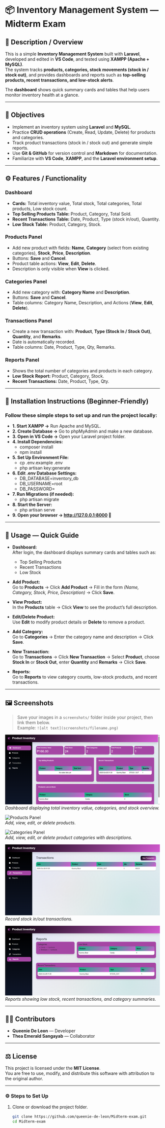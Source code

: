 # 📦 Inventory Management System — Midterm Exam  

## 🧭 Description / Overview  
This is a simple **Inventory Management System** built with **Laravel**, developed and edited in **VS Code**, and tested using **XAMPP (Apache + MySQL)**.  
The system tracks **products, categories, stock movements (stock in / stock out)**, and provides dashboards and reports such as **top-selling products, recent transactions, and low-stock alerts**.  

The **dashboard** shows quick summary cards and tables that help users monitor inventory health at a glance.  

---

## 🎯 Objectives  
- Implement an inventory system using **Laravel** and **MySQL**.  
- Practice **CRUD operations** (Create, Read, Update, Delete) for products and categories.  
- Track product transactions (stock in / stock out) and generate simple reports.  
- Use **Git & GitHub** for version control and **Markdown** for documentation.  
- Familiarize with **VS Code**, **XAMPP**, and the **Laravel environment setup**.  

---

## ⚙️ Features / Functionality  

### Dashboard  
- **Cards:** Total inventory value, Total stock, Total categories, Total products, Low stock count.  
- **Top Selling Products Table:** Product, Category, Total Sold.  
- **Recent Transactions Table:** Date, Product, Type (stock in/out), Quantity.  
- **Low Stock Table:** Product, Category, Stock.  

### Products Panel  
- Add new product with fields: **Name**, **Category** (select from existing categories), **Stock**, **Price**, **Description**.  
- Buttons: **Save** and **Cancel**.  
- Product table actions: **View**, **Edit**, **Delete**.  
- Description is only visible when **View** is clicked.  

### Categories Panel  
- Add new category with: **Category Name** and **Description**.  
- Buttons: **Save** and **Cancel**.  
- Table columns: Category Name, Description, and Actions (**View**, **Edit**, **Delete**).  

### Transactions Panel  
- Create a new transaction with: **Product**, **Type (Stock In / Stock Out)**, **Quantity**, and **Remarks**.  
- Date is automatically recorded.  
- Table columns: Date, Product, Type, Qty, Remarks.  

### Reports Panel  
- Shows the total number of categories and products in each category.  
- **Low Stock Report:** Product, Category, Stock.  
- **Recent Transactions:** Date, Product, Type, Qty.  

---

## 🧩 Installation Instructions (Beginner-Friendly)  

### Follow these simple steps to set up and run the project locally:
- **1. Start XAMPP →** Run Apache and MySQL.
- **2. Create Database →** Go to phpMyAdmin
 and make a new database. 
- **3. Open in VS Code →** Open your Laravel project folder. 
- **4. Install Dependencies:**
    - composer install
    - npm install
- **5. Set Up Environment File:**
    - cp .env.example .env
    - php artisan key:generate
- **6. Edit .env Database Settings:**
    - DB_DATABASE=inventory_db
    - DB_USERNAME=root
    - DB_PASSWORD=
- **7. Run Migrations (if needed):**
    - php artisan migrate
- **8. Start the Server:**
    - php artisan serve
- **9. Open your browser → http://127.0.0.1:8000
 🎉**

 

---
## 📘 Usage — Quick Guide

- **Dashboard:**  
  After login, the dashboard displays summary cards and tables such as:
  - Top Selling Products  
  - Recent Transactions  
  - Low Stock  

- **Add Product:**  
  Go to **Products** → Click **Add Product** → Fill in the form *(Name, Category, Stock, Price, Description)* → Click **Save**.

- **View Product:**  
  In the **Products** table → Click **View** to see the product’s full description.

- **Edit/Delete Product:**  
  Use **Edit** to modify product details or **Delete** to remove a product.

- **Add Category:**  
  Go to **Categories** → Enter the category name and description → Click **Save**.

- **New Transaction:**  
  Go to **Transactions** → Click **New Transaction** → Select **Product**, choose **Stock In** or **Stock Out**, enter **Quantity** and **Remarks** → Click **Save**.

- **Reports:**  
  Go to **Reports** to view category counts, low-stock products, and recent transactions.

---

## 🖼️ Screenshots

> Save your images in a `screenshots/` folder inside your project, then link them below.  
> Example: `![alt text](screenshots/filename.png)`

![Dashboard Overview](screenshots/dashboard.png)  
*Dashboard displaying total inventory value, categories, and stock overview.*

![Products Panel](screenshots/products-panel.png)  
*Add, view, edit, or delete products.*

![Categories Panel](screenshots/categories-panel.png)  
*Add, view, edit, or delete product categories with descriptions.* 

![Transactions Panel](screenshots/transactions.png)  
*Record stock in/out transactions.*

![Reports Section](screenshots/reports.png)  
*Reports showing low stock, recent transactions, and category summaries.*

---

## 👩‍💻 Contributors

- **Queenie De Leon** — Developer 
- **Thea Emerald Sangayab** — Collaborator

---

## ⚖️ License

This project is licensed under the **MIT License**.  
You are free to use, modify, and distribute this software with attribution to the original author.

---

### ⚙️ Steps to Set Up  
1. Clone or download the project folder.  
   ```bash
   git clone https://github.com/queenie-de-leon/Midterm-exam.git
   cd Midterm-exam

